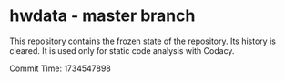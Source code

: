 # hwdata - master branch

This repository contains the frozen state of the repository.
Its history is cleared. It is used only for static code
analysis with Codacy.

Commit Time: 1734547898